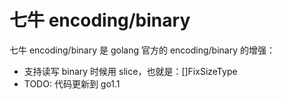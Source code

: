 # 七牛 encoding/binary

七牛 encoding/binary 是 golang 官方的 encoding/binary 的增强：

* 支持读写 binary 时候用 slice，也就是：[]FixSizeType
* TODO: 代码更新到 go1.1

